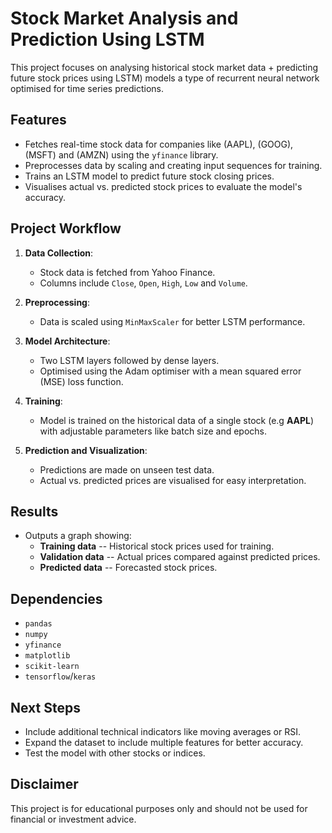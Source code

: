 # Stock Market Analysis and Prediction Using LSTM

This project focuses on analysing historical stock market data + predicting future stock prices using LSTM) models a type of recurrent neural network optimised for time series predictions.

## Features
- Fetches real-time stock data for companies like (AAPL),  (GOOG),  (MSFT) and  (AMZN) using the `yfinance` library.
- Preprocesses data by scaling and creating input sequences for training.
- Trains an LSTM model to predict future stock closing prices.
- Visualises actual vs. predicted stock prices to evaluate the model's accuracy.

## Project Workflow
1. **Data Collection**:
   - Stock data is fetched from Yahoo Finance.
   - Columns include `Close`, `Open`, `High`, `Low` and `Volume`.

2. **Preprocessing**:
   - Data is scaled using `MinMaxScaler` for better LSTM performance.

3. **Model Architecture**:
   - Two LSTM layers followed by dense layers.
   - Optimised using the Adam optimiser with a mean squared error (MSE) loss function.

4. **Training**:
   - Model is trained on the historical data of a single stock (e.g **AAPL**) with adjustable parameters like batch size and epochs.

5. **Prediction and Visualization**:
   - Predictions are made on unseen test data.
   - Actual vs. predicted prices are visualised for easy interpretation.

## Results
- Outputs a graph showing:
  - **Training data** -- Historical stock prices used for training.
  - **Validation data** -- Actual prices compared against predicted prices.
  - **Predicted data** -- Forecasted stock prices.

## Dependencies
- `pandas`
- `numpy`
- `yfinance`
- `matplotlib`
- `scikit-learn`
- `tensorflow`/`keras`

## Next Steps
- Include additional technical indicators like moving averages or RSI.
- Expand the dataset to include multiple features for better accuracy.
- Test the model with other stocks or indices.

## Disclaimer
This project is for educational purposes only and should not be used for financial or investment advice.
